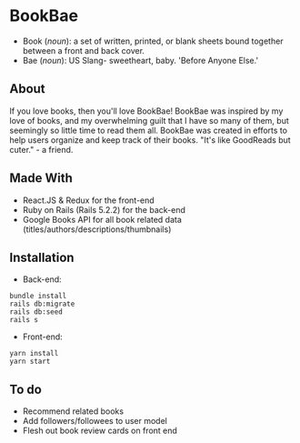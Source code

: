 # BookBae
- Book (*noun*): a set of written, printed, or blank sheets bound together between a front and back cover.
- Bae (*noun*): US Slang- sweetheart, baby. 'Before Anyone Else.' 

## About
If you love books, then you'll love BookBae! BookBae was inspired by my love of books, and my overwhelming guilt that I have so many of them, but seemingly so little time to read them all. BookBae was created in efforts to help users organize and keep track of their books. "It's like GoodReads but cuter." - a friend. 

## Made With
- React.JS & Redux for the front-end
- Ruby on Rails (Rails 5.2.2) for the back-end 
- Google Books API for all book related data (titles/authors/descriptions/thumbnails)

## Installation
- Back-end: 
```
bundle install
rails db:migrate
rails db:seed
rails s
```
- Front-end:
```
yarn install
yarn start
```
## To do
- Recommend related books
- Add followers/followees to user model
- Flesh out book review cards on front end

